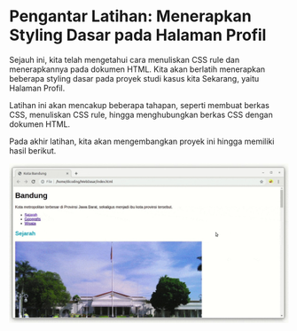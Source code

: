 # Pengantar Latihan: Menerapkan Styling Dasar pada Halaman Profil
Sejauh ini, kita telah mengetahui cara menuliskan CSS rule dan menerapkannya pada dokumen HTML. Kita akan berlatih menerapkan beberapa styling dasar pada proyek studi kasus kita Sekarang, yaitu Halaman Profil.

Latihan ini akan mencakup beberapa tahapan, seperti membuat berkas CSS, menuliskan CSS rule, hingga menghubungkan berkas CSS dengan dokumen HTML.

Pada akhir latihan, kita akan mengembangkan proyek ini hingga memiliki hasil berikut.

![Alt text](image.png)
